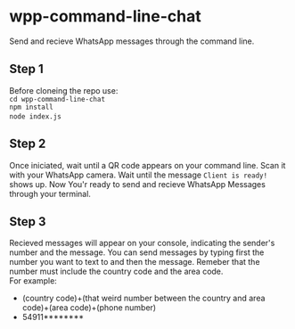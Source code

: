 # wpp-command-line-chat
Send and recieve WhatsApp messages through the command line.

## Step 1
Before cloneing the repo use:  
``` cd wpp-command-line-chat ```  
``` npm install ```  
``` node index.js ```
&nbsp;
## Step 2
Once iniciated, wait until a QR code appears on your command line. Scan it with your WhatsApp camera.
Wait until the message ``` Client is ready! ``` shows up. Now You'r ready to send and recieve WhatsApp Messages through your terminal.

## Step 3
Recieved messages will appear on your console, indicating the sender's number and the message.
You can send messages by typing first the number you want to text to and then the message. Remeber that the number must include the country code and the area code.  
For example:  
- (country code)+(that weird number between the country and area code)+(area code)+(phone number)  
- 54911********

